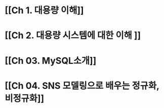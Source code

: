 # [[Ch 1. 대용량 이해]]
# [[Ch 2. 대용량 시스템에 대한 이해 ]]
# [[Ch 03. MySQL소개]]
# [[Ch 04. SNS 모델링으로 배우는 정규화, 비정규화]]

